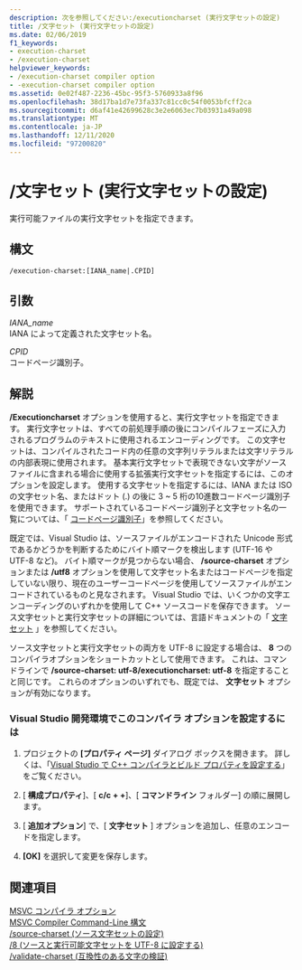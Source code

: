 ```yaml
---
description: 次を参照してください:/executioncharset (実行文字セットの設定)
title: /文字セット (実行文字セットの設定)
ms.date: 02/06/2019
f1_keywords:
- execution-charset
- /execution-charset
helpviewer_keywords:
- /execution-charset compiler option
- -execution-charset compiler option
ms.assetid: 0e02f487-2236-45bc-95f3-5760933a8f96
ms.openlocfilehash: 38d17ba1d7e73fa337c81cc0c54f0053bfcff2ca
ms.sourcegitcommit: d6af41e42699628c3e2e6063ec7b03931a49a098
ms.translationtype: MT
ms.contentlocale: ja-JP
ms.lasthandoff: 12/11/2020
ms.locfileid: "97200820"
---
```

# <a name="execution-charset-set-execution-character-set"></a>/文字セット (実行文字セットの設定)

実行可能ファイルの実行文字セットを指定できます。

## <a name="syntax"></a>構文

```
/execution-charset:[IANA_name|.CPID]
```

## <a name="arguments"></a>引数

*IANA_name*<br/>
IANA によって定義された文字セット名。

*CPID*<br/>
コードページ識別子。

## <a name="remarks"></a>解説

**/Executioncharset** オプションを使用すると、実行文字セットを指定できます。 実行文字セットは、すべての前処理手順の後にコンパイルフェーズに入力されるプログラムのテキストに使用されるエンコーディングです。 この文字セットは、コンパイルされたコード内の任意の文字列リテラルまたは文字リテラルの内部表現に使用されます。 基本実行文字セットで表現できない文字がソースファイルに含まれる場合に使用する拡張実行文字セットを指定するには、このオプションを設定します。 使用する文字セットを指定するには、IANA または ISO の文字セット名、またはドット (.) の後に 3 ~ 5 桁の10進数コードページ識別子を使用できます。 サポートされているコードページ識別子と文字セット名の一覧については、「 [コードページ識別子](/windows/win32/Intl/code-page-identifiers)」を参照してください。

既定では、Visual Studio は、ソースファイルがエンコードされた Unicode 形式であるかどうかを判断するためにバイト順マークを検出します (UTF-16 や UTF-8 など)。 バイト順マークが見つからない場合、 **/source-charset** オプションまたは **/utf8** オプションを使用して文字セット名またはコードページを指定していない限り、現在のユーザーコードページを使用してソースファイルがエンコードされているものと見なされます。 Visual Studio では、いくつかの文字エンコーディングのいずれかを使用して C++ ソースコードを保存できます。 ソース文字セットと実行文字セットの詳細については、言語ドキュメントの「 [文字セット](../../cpp/character-sets.md) 」を参照してください。

ソース文字セットと実行文字セットの両方を UTF-8 に設定する場合は、 **8** つのコンパイラオプションをショートカットとして使用できます。 これは、コマンドラインで **/source-charset: utf-8/executioncharset: utf-8** を指定することと同じです。 これらのオプションのいずれでも、既定では、 **文字セット** オプションが有効になります。

### <a name="to-set-this-compiler-option-in-the-visual-studio-development-environment"></a>Visual Studio 開発環境でこのコンパイラ オプションを設定するには

1. プロジェクトの **[プロパティ ページ]** ダイアログ ボックスを開きます。 詳しくは、「[Visual Studio で C++ コンパイラとビルド プロパティを設定する](../working-with-project-properties.md)」をご覧ください。

1. [ **構成プロパティ**]、[ **c/c + +**]、[ **コマンドライン** フォルダー] の順に展開します。

1. [ **追加オプション**] で、[ **文字セット** ] オプションを追加し、任意のエンコードを指定します。

1. **[OK]** を選択して変更を保存します。

## <a name="see-also"></a>関連項目

[MSVC コンパイラ オプション](compiler-options.md)<br/>
[MSVC Compiler Command-Line 構文](compiler-command-line-syntax.md)<br/>
[/source-charset (ソース文字セットの設定)](source-charset-set-source-character-set.md)<br/>
[/8 (ソースと実行可能文字セットを UTF-8 に設定する)](utf-8-set-source-and-executable-character-sets-to-utf-8.md)<br/>
[/validate-charset (互換性のある文字の検証)](validate-charset-validate-for-compatible-characters.md)
